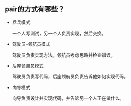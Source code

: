 ## pair的方式有哪些？

- 乒乓模式

    一个人写测试，另一个人负责实现，然后交换。

- 驾驶员-领航员模式

    驾驶员负责实现方法，领航员考虑思路并检查错误。

- 后座领航员模式

    驾驶员负责写代码，后座领航员负责告诉他如何实现代码。

- 向导模式

    向导负责设计并实现代码，并告诉另一个人正在做什么。
    
